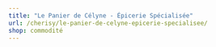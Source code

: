 ```yaml
---
title: "Le Panier de Célyne - Épicerie Spécialisée"
url: /cherisy/le-panier-de-celyne-epicerie-specialisee/
shop: commodité
---
```

